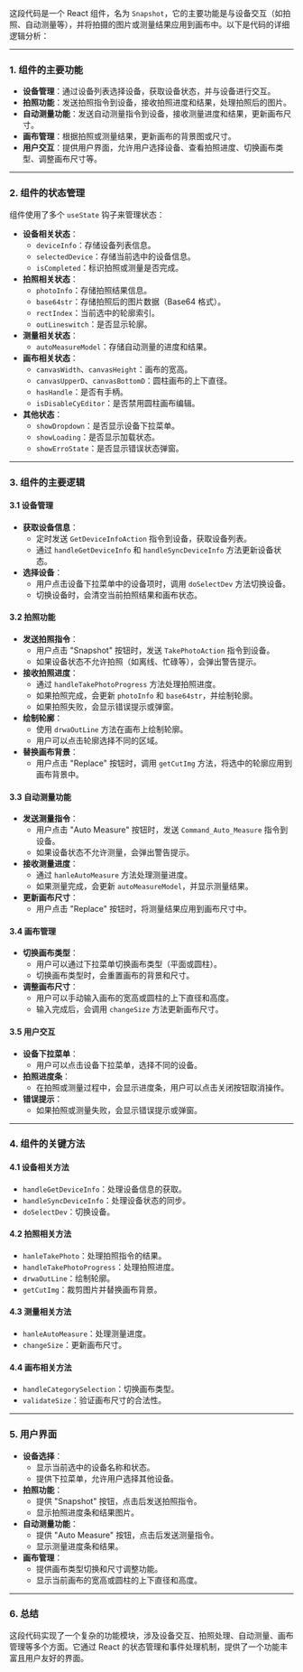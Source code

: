 这段代码是一个 React 组件，名为 `Snapshot`，它的主要功能是与设备交互（如拍照、自动测量等），并将拍摄的图片或测量结果应用到画布中。以下是代码的详细逻辑分析：

---

### **1. 组件的主要功能**
- **设备管理**：通过设备列表选择设备，获取设备状态，并与设备进行交互。
- **拍照功能**：发送拍照指令到设备，接收拍照进度和结果，处理拍照后的图片。
- **自动测量功能**：发送自动测量指令到设备，接收测量进度和结果，更新画布尺寸。
- **画布管理**：根据拍照或测量结果，更新画布的背景图或尺寸。
- **用户交互**：提供用户界面，允许用户选择设备、查看拍照进度、切换画布类型、调整画布尺寸等。

---

### **2. 组件的状态管理**
组件使用了多个 `useState` 钩子来管理状态：
- **设备相关状态**：
  - `deviceInfo`：存储设备列表信息。
  - `selectedDevice`：存储当前选中的设备信息。
  - `isCompleted`：标识拍照或测量是否完成。
- **拍照相关状态**：
  - `photoInfo`：存储拍照结果信息。
  - `base64str`：存储拍照后的图片数据（Base64 格式）。
  - `rectIndex`：当前选中的轮廓索引。
  - `outLineswitch`：是否显示轮廓。
- **测量相关状态**：
  - `autoMeasureModel`：存储自动测量的进度和结果。
- **画布相关状态**：
  - `canvasWidth`、`canvasHeight`：画布的宽高。
  - `canvasUpperD`、`canvasBottomD`：圆柱画布的上下直径。
  - `hasHandle`：是否有手柄。
  - `isDisableCyEditor`：是否禁用圆柱画布编辑。
- **其他状态**：
  - `showDropdown`：是否显示设备下拉菜单。
  - `showLoading`：是否显示加载状态。
  - `showErroState`：是否显示错误状态弹窗。

---

### **3. 组件的主要逻辑**
#### **3.1 设备管理**
- **获取设备信息**：
  - 定时发送 `GetDeviceInfoAction` 指令到设备，获取设备列表。
  - 通过 `handleGetDeviceInfo` 和 `handleSyncDeviceInfo` 方法更新设备状态。
- **选择设备**：
  - 用户点击设备下拉菜单中的设备项时，调用 `doSelectDev` 方法切换设备。
  - 切换设备时，会清空当前拍照结果和画布状态。

#### **3.2 拍照功能**
- **发送拍照指令**：
  - 用户点击 "Snapshot" 按钮时，发送 `TakePhotoAction` 指令到设备。
  - 如果设备状态不允许拍照（如离线、忙碌等），会弹出警告提示。
- **接收拍照进度**：
  - 通过 `handleTakePhotoProgress` 方法处理拍照进度。
  - 如果拍照完成，会更新 `photoInfo` 和 `base64str`，并绘制轮廓。
  - 如果拍照失败，会显示错误提示或弹窗。
- **绘制轮廓**：
  - 使用 `drwaOutLine` 方法在画布上绘制轮廓。
  - 用户可以点击轮廓选择不同的区域。
- **替换画布背景**：
  - 用户点击 "Replace" 按钮时，调用 `getCutImg` 方法，将选中的轮廓应用到画布背景中。

#### **3.3 自动测量功能**
- **发送测量指令**：
  - 用户点击 "Auto Measure" 按钮时，发送 `Command_Auto_Measure` 指令到设备。
  - 如果设备状态不允许测量，会弹出警告提示。
- **接收测量进度**：
  - 通过 `hanleAutoMeasure` 方法处理测量进度。
  - 如果测量完成，会更新 `autoMeasureModel`，并显示测量结果。
- **更新画布尺寸**：
  - 用户点击 "Replace" 按钮时，将测量结果应用到画布尺寸中。

#### **3.4 画布管理**
- **切换画布类型**：
  - 用户可以通过下拉菜单切换画布类型（平面或圆柱）。
  - 切换画布类型时，会重置画布的背景和尺寸。
- **调整画布尺寸**：
  - 用户可以手动输入画布的宽高或圆柱的上下直径和高度。
  - 输入完成后，会调用 `changeSize` 方法更新画布尺寸。

#### **3.5 用户交互**
- **设备下拉菜单**：
  - 用户可以点击设备下拉菜单，选择不同的设备。
- **拍照进度条**：
  - 在拍照或测量过程中，会显示进度条，用户可以点击关闭按钮取消操作。
- **错误提示**：
  - 如果拍照或测量失败，会显示错误提示或弹窗。

---

### **4. 组件的关键方法**
#### **4.1 设备相关方法**
- `handleGetDeviceInfo`：处理设备信息的获取。
- `handleSyncDeviceInfo`：处理设备状态的同步。
- `doSelectDev`：切换设备。

#### **4.2 拍照相关方法**
- `hanleTakePhoto`：处理拍照指令的结果。
- `handleTakePhotoProgress`：处理拍照进度。
- `drwaOutLine`：绘制轮廓。
- `getCutImg`：裁剪图片并替换画布背景。

#### **4.3 测量相关方法**
- `hanleAutoMeasure`：处理测量进度。
- `changeSize`：更新画布尺寸。

#### **4.4 画布相关方法**
- `handleCategorySelection`：切换画布类型。
- `validateSize`：验证画布尺寸的合法性。

---

### **5. 用户界面**
- **设备选择**：
  - 显示当前选中的设备名称和状态。
  - 提供下拉菜单，允许用户选择其他设备。
- **拍照功能**：
  - 提供 "Snapshot" 按钮，点击后发送拍照指令。
  - 显示拍照进度条和结果图片。
- **自动测量功能**：
  - 提供 "Auto Measure" 按钮，点击后发送测量指令。
  - 显示测量进度条和结果。
- **画布管理**：
  - 提供画布类型切换和尺寸调整功能。
  - 显示当前画布的宽高或圆柱的上下直径和高度。

---

### **6. 总结**
这段代码实现了一个复杂的功能模块，涉及设备交互、拍照处理、自动测量、画布管理等多个方面。它通过 React 的状态管理和事件处理机制，提供了一个功能丰富且用户友好的界面。
